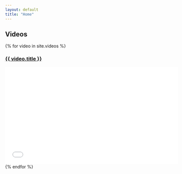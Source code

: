 ```yaml
---
layout: default
title: "Home"
---
```


<h2>Videos</h2>
<div class="videos">
    {% for video in site.videos %}
        <div class="video">
            <h3><a href="{{ video.url }}">{{ video.title }}</a></h3>
            <iframe width="560" height="315" src="{{ video.video_url }}" frameborder="0" allowfullscreen></iframe>
        </div>
    {% endfor %}
</div>
